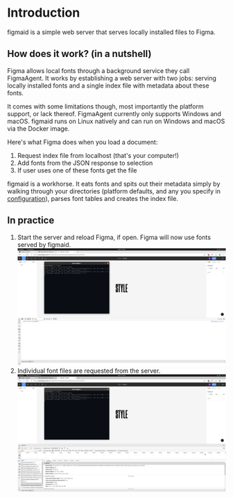 # Introduction

figmaid is a simple web server that serves locally installed files to Figma.


## How does it work? (in a nutshell)

Figma allows local fonts through a background service they call FigmaAgent.
It works by establishing a web server with two jobs: serving locally installed fonts and a single index file with metadata about these fonts.

It comes with some limitations though, most importantly the platform support, or lack thereof.
FigmaAgent currently only supports Windows and macOS. figmaid runs on Linux natively and can run on Windows and macOS via the Docker image.

Here's what Figma does when you load a document:
1. Request index file from localhost (that's your computer!)
2. Add fonts from the JSON response to selection
3. If user uses one of these fonts get the file


figmaid is a workhorse. It eats fonts and spits out their metadata simply by walking through your directories (platform defaults, and any you specify in [configuration](./configuration.md)), parses font tables and creates the index file. 


## In practice

1. Start the server and reload Figma, if open. Figma will now use fonts served by figmaid.
![Start the server and reload the page. Figma will now use fonts served by figmaid.](static/usage_1.png)
2. Individual font files are requested from the server.
![Individual font files are requested from the server](static/usage_2.png)